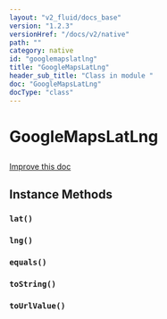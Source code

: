 ```yaml
---
layout: "v2_fluid/docs_base"
version: "1.2.3"
versionHref: "/docs/v2/native"
path: ""
category: native
id: "googlemapslatlng"
title: "GoogleMapsLatLng"
header_sub_title: "Class in module "
doc: "GoogleMapsLatLng"
docType: "class"
---
```









<h1 class="api-title">

  
  GoogleMapsLatLng
  

  

  

</h1>

<a class="improve-v2-docs" href="http://github.com/driftyco/ionic-native/edit/master/-native/src/plugins/googlemaps.ts#L987">
  Improve this doc
</a>





<!-- decorators --><!-- @usage tag -->


<!-- @property tags -->


<!-- methods on the class -->

<h2>Instance Methods</h2>

<div id="lat"></div>

<h3>
  <code>lat()</code>


</h3>












<div id="lng"></div>

<h3>
  <code>lng()</code>


</h3>












<div id="equals"></div>

<h3>
  <code>equals()</code>


</h3>












<div id="toString"></div>

<h3>
  <code>toString()</code>


</h3>












<div id="toUrlValue"></div>

<h3>
  <code>toUrlValue()</code>


</h3>










<!-- related link --><!-- end content block -->


<!-- end body block -->

